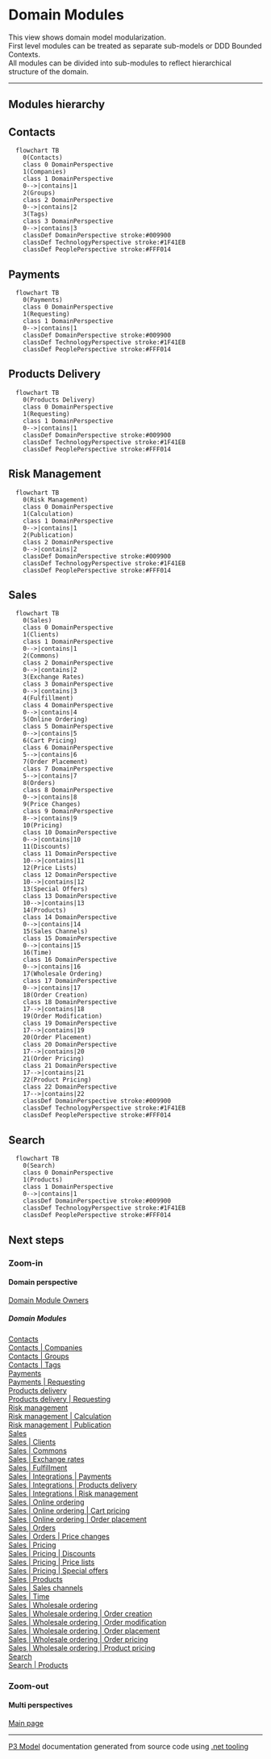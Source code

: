 ﻿
# Domain Modules

This view shows domain model modularization.  
First level modules can be treated as separate sub-models or DDD Bounded Contexts.  
All modules can be divided into sub-modules to reflect hierarchical structure of the domain.  

---



## Modules hierarchy


## Contacts

```mermaid
  flowchart TB
    0(Contacts)
    class 0 DomainPerspective
    1(Companies)
    class 1 DomainPerspective
    0-->|contains|1
    2(Groups)
    class 2 DomainPerspective
    0-->|contains|2
    3(Tags)
    class 3 DomainPerspective
    0-->|contains|3
    classDef DomainPerspective stroke:#009900
    classDef TechnologyPerspective stroke:#1F41EB
    classDef PeoplePerspective stroke:#FFF014
```

## Payments

```mermaid
  flowchart TB
    0(Payments)
    class 0 DomainPerspective
    1(Requesting)
    class 1 DomainPerspective
    0-->|contains|1
    classDef DomainPerspective stroke:#009900
    classDef TechnologyPerspective stroke:#1F41EB
    classDef PeoplePerspective stroke:#FFF014
```

## Products Delivery

```mermaid
  flowchart TB
    0(Products Delivery)
    class 0 DomainPerspective
    1(Requesting)
    class 1 DomainPerspective
    0-->|contains|1
    classDef DomainPerspective stroke:#009900
    classDef TechnologyPerspective stroke:#1F41EB
    classDef PeoplePerspective stroke:#FFF014
```

## Risk Management

```mermaid
  flowchart TB
    0(Risk Management)
    class 0 DomainPerspective
    1(Calculation)
    class 1 DomainPerspective
    0-->|contains|1
    2(Publication)
    class 2 DomainPerspective
    0-->|contains|2
    classDef DomainPerspective stroke:#009900
    classDef TechnologyPerspective stroke:#1F41EB
    classDef PeoplePerspective stroke:#FFF014
```

## Sales

```mermaid
  flowchart TB
    0(Sales)
    class 0 DomainPerspective
    1(Clients)
    class 1 DomainPerspective
    0-->|contains|1
    2(Commons)
    class 2 DomainPerspective
    0-->|contains|2
    3(Exchange Rates)
    class 3 DomainPerspective
    0-->|contains|3
    4(Fulfillment)
    class 4 DomainPerspective
    0-->|contains|4
    5(Online Ordering)
    class 5 DomainPerspective
    0-->|contains|5
    6(Cart Pricing)
    class 6 DomainPerspective
    5-->|contains|6
    7(Order Placement)
    class 7 DomainPerspective
    5-->|contains|7
    8(Orders)
    class 8 DomainPerspective
    0-->|contains|8
    9(Price Changes)
    class 9 DomainPerspective
    8-->|contains|9
    10(Pricing)
    class 10 DomainPerspective
    0-->|contains|10
    11(Discounts)
    class 11 DomainPerspective
    10-->|contains|11
    12(Price Lists)
    class 12 DomainPerspective
    10-->|contains|12
    13(Special Offers)
    class 13 DomainPerspective
    10-->|contains|13
    14(Products)
    class 14 DomainPerspective
    0-->|contains|14
    15(Sales Channels)
    class 15 DomainPerspective
    0-->|contains|15
    16(Time)
    class 16 DomainPerspective
    0-->|contains|16
    17(Wholesale Ordering)
    class 17 DomainPerspective
    0-->|contains|17
    18(Order Creation)
    class 18 DomainPerspective
    17-->|contains|18
    19(Order Modification)
    class 19 DomainPerspective
    17-->|contains|19
    20(Order Placement)
    class 20 DomainPerspective
    17-->|contains|20
    21(Order Pricing)
    class 21 DomainPerspective
    17-->|contains|21
    22(Product Pricing)
    class 22 DomainPerspective
    17-->|contains|22
    classDef DomainPerspective stroke:#009900
    classDef TechnologyPerspective stroke:#1F41EB
    classDef PeoplePerspective stroke:#FFF014
```

## Search

```mermaid
  flowchart TB
    0(Search)
    class 0 DomainPerspective
    1(Products)
    class 1 DomainPerspective
    0-->|contains|1
    classDef DomainPerspective stroke:#009900
    classDef TechnologyPerspective stroke:#1F41EB
    classDef PeoplePerspective stroke:#FFF014
```

## Next steps


### Zoom-in


#### Domain perspective

[Domain Module Owners](DomainModuleOwners.md)  

##### Domain Modules

[Contacts](Contacts/Contacts.md)  
[Contacts | Companies](Contacts/Companies/Companies.md)  
[Contacts | Groups](Contacts/Groups/Groups.md)  
[Contacts | Tags](Contacts/Tags/Tags.md)  
[Payments](Payments/Payments.md)  
[Payments | Requesting](Payments/Requesting/Requesting.md)  
[Products delivery](ProductsDelivery/ProductsDelivery.md)  
[Products delivery | Requesting](ProductsDelivery/Requesting/Requesting.md)  
[Risk management](RiskManagement/RiskManagement.md)  
[Risk management | Calculation](RiskManagement/Calculation/Calculation.md)  
[Risk management | Publication](RiskManagement/Publication/Publication.md)  
[Sales](Sales/Sales.md)  
[Sales | Clients](Sales/Clients/Clients.md)  
[Sales | Commons](Sales/Commons/Commons.md)  
[Sales | Exchange rates](Sales/ExchangeRates/ExchangeRates.md)  
[Sales | Fulfillment](Sales/Fulfillment/Fulfillment.md)  
[Sales | Integrations | Payments](Sales/Integrations/Payments/Payments.md)  
[Sales | Integrations | Products delivery](Sales/Integrations/ProductsDelivery/ProductsDelivery.md)  
[Sales | Integrations | Risk management](Sales/Integrations/RiskManagement/RiskManagement.md)  
[Sales | Online ordering](Sales/OnlineOrdering/OnlineOrdering.md)  
[Sales | Online ordering | Cart pricing](Sales/OnlineOrdering/CartPricing/CartPricing.md)  
[Sales | Online ordering | Order placement](Sales/OnlineOrdering/OrderPlacement/OrderPlacement.md)  
[Sales | Orders](Sales/Orders/Orders.md)  
[Sales | Orders | Price changes](Sales/Orders/PriceChanges/PriceChanges.md)  
[Sales | Pricing](Sales/Pricing/Pricing.md)  
[Sales | Pricing | Discounts](Sales/Pricing/Discounts/Discounts.md)  
[Sales | Pricing | Price lists](Sales/Pricing/PriceLists/PriceLists.md)  
[Sales | Pricing | Special offers](Sales/Pricing/SpecialOffers/SpecialOffers.md)  
[Sales | Products](Sales/Products/Products.md)  
[Sales | Sales channels](Sales/SalesChannels/SalesChannels.md)  
[Sales | Time](Sales/Time/Time.md)  
[Sales | Wholesale ordering](Sales/WholesaleOrdering/WholesaleOrdering.md)  
[Sales | Wholesale ordering | Order creation](Sales/WholesaleOrdering/OrderCreation/OrderCreation.md)  
[Sales | Wholesale ordering | Order modification](Sales/WholesaleOrdering/OrderModification/OrderModification.md)  
[Sales | Wholesale ordering | Order placement](Sales/WholesaleOrdering/OrderPlacement/OrderPlacement.md)  
[Sales | Wholesale ordering | Order pricing](Sales/WholesaleOrdering/OrderPricing/OrderPricing.md)  
[Sales | Wholesale ordering | Product pricing](Sales/WholesaleOrdering/ProductPricing/ProductPricing.md)  
[Search](Search/Search.md)  
[Search | Products](Search/Products/Products.md)  

### Zoom-out


#### Multi perspectives

[Main page](../../README.md)  

---

[P3 Model](https://github.com/P3-model/P3-model) documentation generated from source code using [.net tooling](https://github.com/P3-model/P3-model-dotnet)